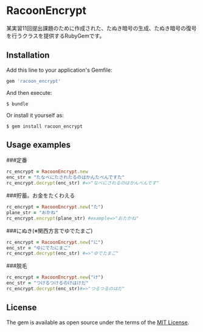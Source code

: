# RacoonEncrypt

某実習11回提出課題のために作成された、たぬき暗号の生成、たぬき暗号の復号を行うクラスを提供するRubyGemです。

## Installation

Add this line to your application's Gemfile:

```ruby
gem 'racoon_encrypt'
```

And then execute:

    $ bundle

Or install it yourself as:

    $ gem install racoon_encrypt

## Usage examples

###定番
```ruby
rc_encrypt = RacoonEncrypt.new
enc_str = "たなべにたされたるのはかんたべんですた"
rc_encrypt.decrypt(enc_str) #=>"なべにされるのはかんべんです"
```
###貯蓄。お金をたくわえる
```ruby
rc_encrypt = RacoonEncrypt.new("た")
plane_str = "おかね"
rc_encrypt.encrypt(plane_str) #example=>"おたかね"
```

###にぬき(※関西方言でゆでたまご)
```ruby
rc_encrypt = RacoonEncrypt.new("に")
enc_str = "ゆにでたにまご"
rc_encrypt.decrypt(enc_str) #=>"ゆでたまご"
```

###脱毛
```ruby
rc_encrypt = RacoonEncrypt.new("け")
enc_str = "つけるつけるのけはけだ"
rc_encrypt.decrypt(enc_str)#=>"つるつるのはだ"
```

## License

The gem is available as open source under the terms of the [MIT License](http://opensource.org/licenses/MIT).
